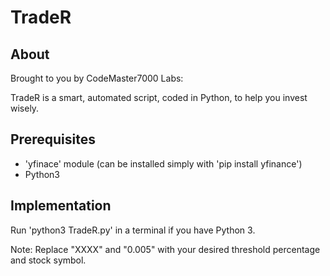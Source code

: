 # TradeR

## About

Brought to you by CodeMaster7000 Labs:

TradeR is a smart, automated script, coded in Python, to help you invest wisely.


## Prerequisites

- 'yfinace' module (can be installed simply with 'pip install yfinance')
- Python3

## Implementation

Run 'python3 TradeR.py' in a terminal if you have Python 3.

Note: Replace "XXXX" and "0.005" with your desired threshold percentage and stock symbol.
